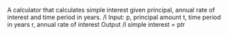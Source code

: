 A calculator that calculates simple interest given principal, annual rate of interest and time period in years. /l
Input:
   p, principal amount
   t, time period in years
   r, annual rate of interest
Output /l
   simple interest = p*t*r
